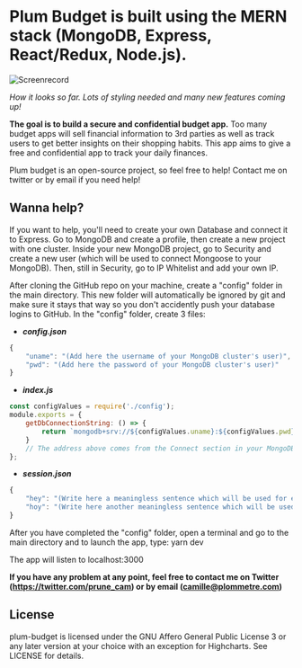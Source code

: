 # Plum Budget is built using the MERN stack (MongoDB, Express, React/Redux, Node.js).

![Screenrecord](https://media.giphy.com/media/PnJgIL2lCkodGytTAl/giphy.gif)

*How it looks so far. Lots of styling needed and many new features coming up!*

**The goal is to build a secure and confidential budget app.** Too many budget apps will sell financial information to 3rd parties as well as track users to get better insights on their shopping habits. This app aims to give a free and confidential app to track your daily finances.

Plum budget is an open-source project, so feel free to help! Contact me on twitter or by email if you need help!

## Wanna help?

If you want to help, you'll need to create your own Database and connect it to Express. Go to MongoDB and create a profile, then create a new project with one cluster. Inside your new MongoDB project, go to Security and create a new user (which will be used to connect Mongoose to your MongoDB). Then, still in Security, go to IP Whitelist and add your own IP. 

After cloning the GitHub repo on your machine, create a "config" folder in the main directory. This new folder will automatically be ignored by git and make sure it stays that way so you don't accidently push your database logins to GitHub. In the "config" folder, create 3 files:
* ***config.json***
``` javascript
{
    "uname": "(Add here the username of your MongoDB cluster's user)",
    "pwd": "(Add here the password of your MongoDB cluster's user)"
}
```

* ***index.js***
``` javascript
const configValues = require('./config');
module.exports = {
    getDbConnectionString: () => {
        return `mongodb+srv://${configValues.uname}:${configValues.pwd}@cluster0.mongodb.net/test?retryWrites=true`;
    }
    // The address above comes from the Connect section in your MongoDB cluster, when you choose the option "Connect your application". 
};
```

* ***session.json***
``` javascript
{
    "hey": "(Write here a meaningless sentence which will be used for encryption)",
    "hoy": "(Write here another meaningless sentence which will be used for encryption)"
}
```

After you have completed the "config" folder, open a terminal and go to the main directory and to launch the app, type:
yarn dev

The app will listen to localhost:3000

**If you have any problem at any point, feel free to contact me on Twitter (https://twitter.com/prune_cam) or by email (camille@plommetre.com)**

## License

plum-budget is licensed under the GNU Affero General Public License 3 or any later version at your choice with an exception for Highcharts. See LICENSE for details.
